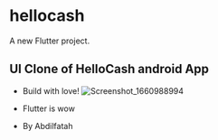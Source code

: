 # hellocash

A new Flutter project.

## UI Clone of HelloCash android App

- Build with love!
![Screenshot_1660988994](https://user-images.githubusercontent.com/94859165/185739956-e1f0c42a-8f97-48ab-9ae8-61cc8071c82b.png)

- Flutter is wow
- By Abdilfatah
